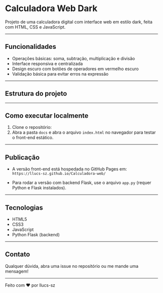 # Calculadora Web Dark

Projeto de uma calculadora digital com interface web em estilo dark, feita com HTML, CSS e JavaScript.

---

## Funcionalidades

- Operações básicas: soma, subtração, multiplicação e divisão
- Interface responsiva e centralizada
- Design escuro com botões de operadores em vermelho escuro
- Validação básica para evitar erros na expressão

---

## Estrutura do projeto

---

## Como executar localmente

1. Clone o repositório:
2. Abra a pasta `docs` e abra o arquivo `index.html` no navegador para testar o front-end estático.

---

## Publicação

- A versão front-end está hospedada no GitHub Pages em:  
`https://llucs-sz.github.io/Calculadora-web/`

- Para rodar a versão com backend Flask, use o arquivo `app.py` (requer Python e Flask instalados).

---

## Tecnologias

- HTML5  
- CSS3  
- JavaScript  
- Python Flask (backend)

---

## Contato

Qualquer dúvida, abra uma issue no repositório ou me mande uma mensagem!

---

Feito com ❤️ por llucs-sz

